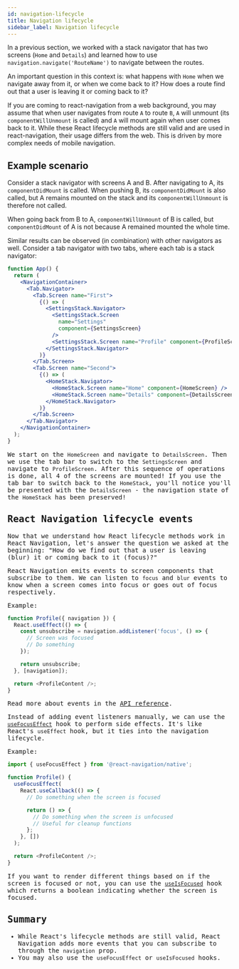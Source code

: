 ```yaml
---
id: navigation-lifecycle
title: Navigation lifecycle
sidebar_label: Navigation lifecycle
---
```


In a previous section, we worked with a stack navigator that has two screens (`Home` and `Details`) and learned how to use `navigation.navigate('RouteName')` to navigate between the routes.

An important question in this context is: what happens with `Home` when we navigate away from it, or when we come back to it? How does a route find out that a user is leaving it or coming back to it?

If you are coming to react-navigation from a web background, you may assume that when user navigates from route `A` to route `B`, `A` will unmount (its `componentWillUnmount` is called) and `A` will mount again when user comes back to it. While these React lifecycle methods are still valid and are used in react-navigation, their usage differs from the web. This is driven by more complex needs of mobile navigation.

## Example scenario

Consider a stack navigator with screens A and B. After navigating to A, its `componentDidMount` is called. When pushing B, its `componentDidMount` is also called, but A remains mounted on the stack and its `componentWillUnmount` is therefore not called.

When going back from B to A, `componentWillUnmount` of B is called, but `componentDidMount` of A is not because A remained mounted the whole time.

Similar results can be observed (in combination) with other navigators as well. Consider a tab navigator with two tabs, where each tab is a stack navigator:

<samp id="navigation-lifecycle" />

```jsx
function App() {
  return (
    <NavigationContainer>
      <Tab.Navigator>
        <Tab.Screen name="First">
          {() => (
            <SettingsStack.Navigator>
              <SettingsStack.Screen
                name="Settings"
                component={SettingsScreen}
              />
              <SettingsStack.Screen name="Profile" component={ProfileScreen} />
            </SettingsStack.Navigator>
          )}
        </Tab.Screen>
        <Tab.Screen name="Second">
          {() => (
            <HomeStack.Navigator>
              <HomeStack.Screen name="Home" component={HomeScreen} />
              <HomeStack.Screen name="Details" component={DetailsScreen} />
            </HomeStack.Navigator>
          )}
        </Tab.Screen>
      </Tab.Navigator>
    </NavigationContainer>
  );
}
```

We start on the `HomeScreen` and navigate to `DetailsScreen`. Then we use the tab bar to switch to the `SettingsScreen` and navigate to `ProfileScreen`. After this sequence of operations is done, all 4 of the screens are mounted! If you use the tab bar to switch back to the `HomeStack`, you'll notice you'll be presented with the `DetailsScreen` - the navigation state of the `HomeStack` has been preserved!

## React Navigation lifecycle events

Now that we understand how React lifecycle methods work in React Navigation, let's answer the question we asked at the beginning: "How do we find out that a user is leaving (blur) it or coming back to it (focus)?"

React Navigation emits events to screen components that subscribe to them. We can listen to `focus` and `blur` events to know when a screen comes into focus or goes out of focus respectively.

Example:

<samp id="focus-and-blur" />

```js
function Profile({ navigation }) {
  React.useEffect(() => {
    const unsubscribe = navigation.addListener('focus', () => {
      // Screen was focused
      // Do something
    });

    return unsubscribe;
  }, [navigation]);

  return <ProfileContent />;
}
```

Read more about events in the [API reference](navigation-prop.html#navigation-events).

Instead of adding event listeners manually, we can use the [`useFocusEffect`](use-focus-effect.html) hook to perform side effects. It's like React's `useEffect` hook, but it ties into the navigation lifecycle.

Example:

<samp id="use-focus-effect" />

```js
import { useFocusEffect } from '@react-navigation/native';

function Profile() {
  useFocusEffect(
    React.useCallback(() => {
      // Do something when the screen is focused

      return () => {
        // Do something when the screen is unfocused
        // Useful for cleanup functions
      };
    }, [])
  );

  return <ProfileContent />;
}
```

If you want to render different things based on if the screen is focused or not, you can use the [`useIsFocused`](use-is-focused.html) hook which returns a boolean indicating whether the screen is focused.

## Summary

- While React's lifecycle methods are still valid, React Navigation adds more events that you can subscribe to through the `navigation` prop.
- You may also use the `useFocusEffect` or `useIsFocused` hooks.
